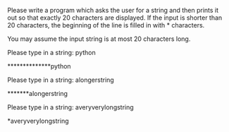 Please write a program which asks the user for a string and then prints it out so that exactly 20 characters are displayed. If the input is shorter than 20 characters, the beginning of the line is filled in with * characters.

You may assume the input string is at most 20 characters long.

Please type in a string: python

**************python


Please type in a string: alongerstring

*******alongerstring


Please type in a string: averyverylongstring

*averyverylongstring
